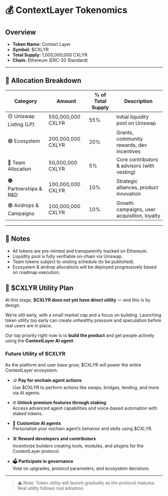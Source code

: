 # 💰 ContextLayer Tokenomics

## Overview

- **Token Name:** Context Layer  
- **Symbol:** $CXLYR  
- **Total Supply:** 1,000,000,000 CXLYR  
- **Chain:** Ethereum (ERC-20 Standard)

---

## 🔢 Allocation Breakdown

| Category                  | Amount           | % of Total Supply | Description                                      |
|---------------------------|------------------|-------------------|--------------------------------------------------|
| 🟡 Uniswap Listing (LP)   | 550,000,000 CXLYR | 55%               | Initial liquidity pool on Uniswap                |
| 🟢 Ecosystem              | 200,000,000 CXLYR | 20%               | Grants, community rewards, dev incentives        |
| 🔵 Team Allocation        | 50,000,000 CXLYR  | 5%                | Core contributors & advisors (with vesting)      |
| 🟠 Partnerships & R&D     | 100,000,000 CXLYR | 10%               | Strategic alliances, product innovation          |
| 🟣 Airdrops & Campaigns   | 100,000,000 CXLYR | 10%               | Growth campaigns, user acquisition, loyalty      |

---

## 🔐 Notes

- All tokens are pre-minted and transparently tracked on Ethereum.
- Liquidity pool is fully verifiable on-chain via Uniswap.
- Team tokens subject to vesting schedule (to be published).
- Ecosystem & airdrop allocations will be deployed progressively based on roadmap execution.

## 🧠 $CXLYR Utility Plan

At this stage, **$CXLYR does not yet have direct utility** — and this is by design.

We’re still early, with a small market cap and a focus on building. Launching token utility too early can create unhealthy pressure and speculation before real users are in place.

Our top priority right now is to **build the product** and get people actively using the **ContextLayer AI agent**.

### Future Utility of $CXLYR

As the platform and user base grow, $CXLYR will power the entire ContextLayer ecosystem:

- 🪙 **Pay for onchain agent actions**  
  Use $CXLYR to perform actions like swaps, bridges, lending, and more via AI agents.

- 🌐 **Unlock premium features through staking**  
  Access advanced agent capabilities and voice-based automation with staked tokens.

- 🤖 **Customize AI agents**  
  Personalize your onchain agent’s behavior and skills using $CXLYR.

- 🛠️ **Reward developers and contributors**  
  Incentivize builders creating tools, modules, and plugins for the ContextLayer protocol.

- 🗳️ **Participate in governance**  
  Vote on upgrades, protocol parameters, and ecosystem decisions.

---

> ⚠️ Note: Token utility will launch gradually as the protocol matures. Real utility follows real adoption.
